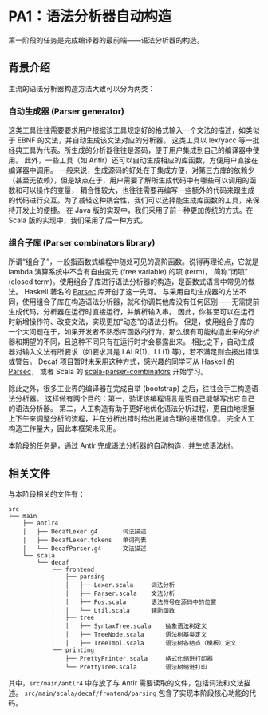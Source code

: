 # PA1：语法分析器自动构造

第一阶段的任务是完成编译器的最前端——语法分析器的构造。

## 背景介绍

主流的语法分析器构造方法大致可以分为两类：

### 自动生成器 (Parser generator)

这类工具往往需要要求用户根据该工具规定好的格式输入一个文法的描述，如类似于 EBNF 的文法，并自动生成该文法对应的分析器。
这类工具以 lex/yacc 等一批经典工具为代表。所生成的分析器往往是源码，便于用户集成到自己的编译器中使用。
此外，一些工具（如 Antlr）还可以自动生成相应的库函数，方便用户直接在编译器中调用。
一般来说，生成源码的好处在于集成方便，对第三方库的依赖少（甚至无依赖），但是缺点在于，用户需要了解所生成代码中有哪些可以调用的函数和可以操作的变量，
耦合性较大，也往往需要再编写一些额外的代码来跟生成的代码进行交互。为了减轻这种耦合性，我们可以选择能生成库函数的工具，来保持开发上的便捷。
在 Java 版的实现中，我们采用了前一种更加传统的方式。在 Scala 版的实现中，我们采用了后一种方式。

### 组合子库 (Parser combinators library)

所谓“组合子”，一般指函数式编程中随处可见的高阶函数。说得再理论点，它就是 lambda 演算系统中不含有自由变元 (free variable) 的项 (term)，
简称“闭项” (closed term)。使用组合子库进行语法分析器的构造，是函数式语言中常见的做法。
Haskell 著名的 [Parsec](http://hackage.haskell.org/package/parsec) 库开创了这一先河。
与采用自动生成器的方法不同，使用组合子库在构造语法分析器，就和你调其他库没有任何区别——无需提前生成代码，分析器在运行时直接运行，并解析输入串。
因此，你甚至可以在运行时新增操作符、改变文法，实现更加“动态”的语法分析。
但是，使用组合子库的一个大问题在于，如果开发者不熟悉库函数的行为，那么很有可能构造出来的分析器和期望的不同，且这种不同只有在运行时才会暴露出来。
相比之下，自动生成器对输入文法有所要求（如要求其是 LALR(1)、LL(1) 等），若不满足则会报出错误或警告。
Decaf 项目暂时未采用这种方式，感兴趣的同学可从 Haskell 的 [Parsec](http://hackage.haskell.org/package/parsec)，
或者 Scala 的 [scala-parser-combinators](https://github.com/scala/scala-parser-combinators) 开始学习。

除此之外，很多工业界的编译器在完成自举 (bootstrap) 之后，往往会手工构造语法分析器。
这样做有两个目的：第一，验证该编程语言是否自己能够写出它自己的语法分析器。
第二，人工构造有助于更好地优化语法分析过程，更自由地根据上下午来调整分析的流程，并在分析出错时给出更加合理的报错信息。
完全人工构造工作量大，因此本框架未采用。

本阶段的任务是，通过 Antlr 完成语法分析器的自动构造，并生成语法树。

## 相关文件

与本阶段相关的文件有：

```text
src
└── main
    ├── antlr4
    │   ├── DecafLexer.g4       词法描述
    │   ├── DecafLexer.tokens   单词列表
    │   └── DecafParser.g4      文法描述
    └── scala
        └── decaf
            ├── frontend
            │   ├── parsing
            │   │   ├── Lexer.scala     词法分析
            │   │   ├── Parser.scala    文法分析
            │   │   ├── Pos.scala       语法符号在源码中的位置
            │   │   └── Util.scala      辅助函数
            │   ├── tree
            │   │   ├── SyntaxTree.scala    抽象语法树定义
            │   │   ├── TreeNode.scala      语法树基类定义
            │   │   ├── TreeTmpl.scala      语法树各结点（模板）定义
            └── printing
                ├── PrettyPrinter.scala     格式化缩进打印器
                └── PrettyTree.scala        语法树缩进打印
```

其中，`src/main/antlr4` 中存放了与 Antlr 需要读取的文件，包括词法和文法描述。
`src/main/scala/decaf/frontend/parsing` 包含了实现本阶段核心功能的代码。
